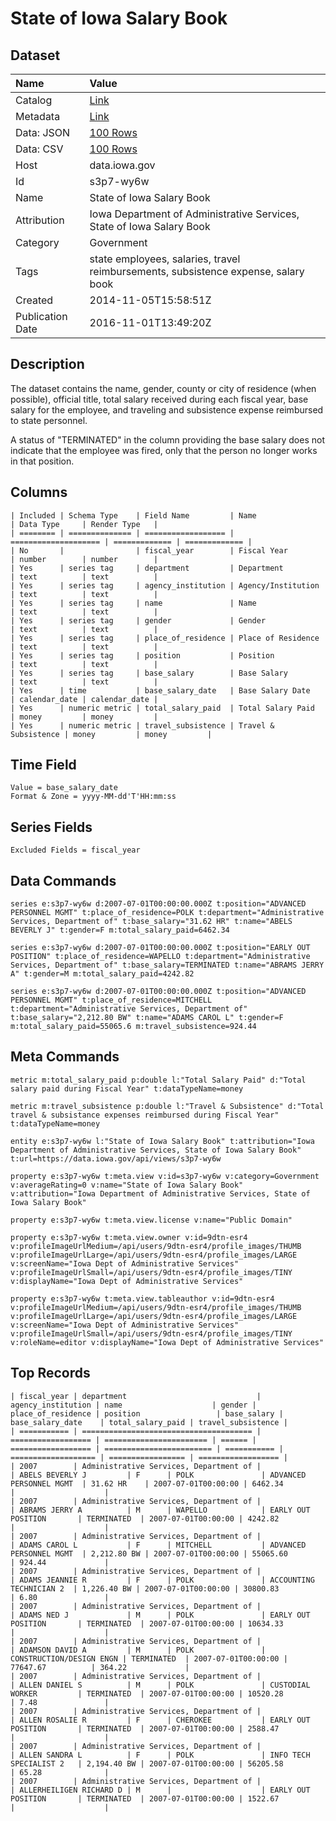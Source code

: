 # State of Iowa Salary Book

## Dataset

| Name | Value |
| :--- | :---- |
| Catalog | [Link](https://catalog.data.gov/dataset/state-of-iowa-salary-book) |
| Metadata | [Link](https://data.iowa.gov/api/views/s3p7-wy6w) |
| Data: JSON | [100 Rows](https://data.iowa.gov/api/views/s3p7-wy6w/rows.json?max_rows=100) |
| Data: CSV | [100 Rows](https://data.iowa.gov/api/views/s3p7-wy6w/rows.csv?max_rows=100) |
| Host | data.iowa.gov |
| Id | s3p7-wy6w |
| Name | State of Iowa Salary Book |
| Attribution | Iowa Department of Administrative Services, State of Iowa Salary Book |
| Category | Government |
| Tags | state employees, salaries, travel reimbursements, subsistence expense, salary book |
| Created | 2014-11-05T15:58:51Z |
| Publication Date | 2016-11-01T13:49:20Z |

## Description

The dataset contains the name, gender, county or city of residence (when possible), official title, total salary received during each fiscal year, base salary for the employee, and traveling and subsistence expense reimbursed to state personnel.

A status of "TERMINATED" in the column providing the base salary does not indicate that the employee was fired, only that the person no longer works in that position.

## Columns

```ls
| Included | Schema Type    | Field Name         | Name                 | Data Type     | Render Type   |
| ======== | ============== | ================== | ==================== | ============= | ============= |
| No       |                | fiscal_year        | Fiscal Year          | number        | number        |
| Yes      | series tag     | department         | Department           | text          | text          |
| Yes      | series tag     | agency_institution | Agency/Institution   | text          | text          |
| Yes      | series tag     | name               | Name                 | text          | text          |
| Yes      | series tag     | gender             | Gender               | text          | text          |
| Yes      | series tag     | place_of_residence | Place of Residence   | text          | text          |
| Yes      | series tag     | position           | Position             | text          | text          |
| Yes      | series tag     | base_salary        | Base Salary          | text          | text          |
| Yes      | time           | base_salary_date   | Base Salary Date     | calendar_date | calendar_date |
| Yes      | numeric metric | total_salary_paid  | Total Salary Paid    | money         | money         |
| Yes      | numeric metric | travel_subsistence | Travel & Subsistence | money         | money         |
```

## Time Field

```ls
Value = base_salary_date
Format & Zone = yyyy-MM-dd'T'HH:mm:ss
```

## Series Fields

```ls
Excluded Fields = fiscal_year
```

## Data Commands

```ls
series e:s3p7-wy6w d:2007-07-01T00:00:00.000Z t:position="ADVANCED PERSONNEL MGMT" t:place_of_residence=POLK t:department="Administrative Services, Department of" t:base_salary="31.62 HR" t:name="ABELS BEVERLY J" t:gender=F m:total_salary_paid=6462.34

series e:s3p7-wy6w d:2007-07-01T00:00:00.000Z t:position="EARLY OUT POSITION" t:place_of_residence=WAPELLO t:department="Administrative Services, Department of" t:base_salary=TERMINATED t:name="ABRAMS JERRY A" t:gender=M m:total_salary_paid=4242.82

series e:s3p7-wy6w d:2007-07-01T00:00:00.000Z t:position="ADVANCED PERSONNEL MGMT" t:place_of_residence=MITCHELL t:department="Administrative Services, Department of" t:base_salary="2,212.80 BW" t:name="ADAMS CAROL L" t:gender=F m:total_salary_paid=55065.6 m:travel_subsistence=924.44
```

## Meta Commands

```ls
metric m:total_salary_paid p:double l:"Total Salary Paid" d:"Total salary paid during Fiscal Year" t:dataTypeName=money

metric m:travel_subsistence p:double l:"Travel & Subsistence" d:"Total travel & subsistance expenses reimbursed during Fiscal Year" t:dataTypeName=money

entity e:s3p7-wy6w l:"State of Iowa Salary Book" t:attribution="Iowa Department of Administrative Services, State of Iowa Salary Book" t:url=https://data.iowa.gov/api/views/s3p7-wy6w

property e:s3p7-wy6w t:meta.view v:id=s3p7-wy6w v:category=Government v:averageRating=0 v:name="State of Iowa Salary Book" v:attribution="Iowa Department of Administrative Services, State of Iowa Salary Book"

property e:s3p7-wy6w t:meta.view.license v:name="Public Domain"

property e:s3p7-wy6w t:meta.view.owner v:id=9dtn-esr4 v:profileImageUrlMedium=/api/users/9dtn-esr4/profile_images/THUMB v:profileImageUrlLarge=/api/users/9dtn-esr4/profile_images/LARGE v:screenName="Iowa Dept of Administrative Services" v:profileImageUrlSmall=/api/users/9dtn-esr4/profile_images/TINY v:displayName="Iowa Dept of Administrative Services"

property e:s3p7-wy6w t:meta.view.tableauthor v:id=9dtn-esr4 v:profileImageUrlMedium=/api/users/9dtn-esr4/profile_images/THUMB v:profileImageUrlLarge=/api/users/9dtn-esr4/profile_images/LARGE v:screenName="Iowa Dept of Administrative Services" v:profileImageUrlSmall=/api/users/9dtn-esr4/profile_images/TINY v:roleName=editor v:displayName="Iowa Dept of Administrative Services"
```

## Top Records

```ls
| fiscal_year | department                             | agency_institution | name                    | gender | place_of_residence | position                 | base_salary | base_salary_date    | total_salary_paid | travel_subsistence | 
| =========== | ====================================== | ================== | ======================= | ====== | ================== | ======================== | =========== | =================== | ================= | ================== | 
| 2007        | Administrative Services, Department of |                    | ABELS BEVERLY J         | F      | POLK               | ADVANCED PERSONNEL MGMT  | 31.62 HR    | 2007-07-01T00:00:00 | 6462.34           |                    | 
| 2007        | Administrative Services, Department of |                    | ABRAMS JERRY A          | M      | WAPELLO            | EARLY OUT POSITION       | TERMINATED  | 2007-07-01T00:00:00 | 4242.82           |                    | 
| 2007        | Administrative Services, Department of |                    | ADAMS CAROL L           | F      | MITCHELL           | ADVANCED PERSONNEL MGMT  | 2,212.80 BW | 2007-07-01T00:00:00 | 55065.60          | 924.44             | 
| 2007        | Administrative Services, Department of |                    | ADAMS JEANNIE R         | F      | POLK               | ACCOUNTING TECHNICIAN 2  | 1,226.40 BW | 2007-07-01T00:00:00 | 30800.83          | 6.80               | 
| 2007        | Administrative Services, Department of |                    | ADAMS NED J             | M      | POLK               | EARLY OUT POSITION       | TERMINATED  | 2007-07-01T00:00:00 | 10634.33          |                    | 
| 2007        | Administrative Services, Department of |                    | ADAMSON DAVID A         | M      | POLK               | CONSTRUCTION/DESIGN ENGN | TERMINATED  | 2007-07-01T00:00:00 | 77647.67          | 364.22             | 
| 2007        | Administrative Services, Department of |                    | ALLEN DANIEL S          | M      | POLK               | CUSTODIAL WORKER         | TERMINATED  | 2007-07-01T00:00:00 | 10520.28          | 7.48               | 
| 2007        | Administrative Services, Department of |                    | ALLEN ROSALIE R         | F      | CHEROKEE           | EARLY OUT POSITION       | TERMINATED  | 2007-07-01T00:00:00 | 2588.47           |                    | 
| 2007        | Administrative Services, Department of |                    | ALLEN SANDRA L          | F      | POLK               | INFO TECH SPECIALIST 2   | 2,194.40 BW | 2007-07-01T00:00:00 | 56205.58          | 65.28              | 
| 2007        | Administrative Services, Department of |                    | ALLERHEILIGEN RICHARD D | M      |                    | EARLY OUT POSITION       | TERMINATED  | 2007-07-01T00:00:00 | 1522.67           |                    | 
```